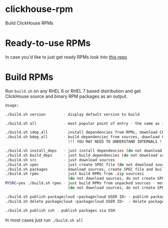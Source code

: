 # clickhouse-rpm
Build ClickHouse RPMs

# Ready-to-use RPMs
In case you'd like to just get ready RPMs look into [this repo](https://packagecloud.io/Altinity/clickhouse)

# Build RPMs

Run `build.sh` on any RHEL 6 or RHEL 7 based distribution and get ClickHouse source and binary RPM packages as an output.

```bash
Usage:

./build.sh version        - display default version to build

./build.sh all            - most popular point of entry - the same as idep_all

./build.sh idep_all       - install dependencies from RPMs, download CH sources and build RPMs
./build.sh bdep_all       - build dependencies from sources, download CH sources and build RPMs
                            !!! YOU MAY NEED TO UNDERSTAND INTERNALS !!!

./build.sh install_deps   - just install dependencies (do not download sources, do not build RPMs)
./build.sh build_deps     - just build dependencies (do not download sources, do not build RPMs)
./build.sh src            - just download sources
./build.sh spec           - just create SPEC file (do not download sources, do not build RPMs)
./build.sh packages       - download sources, create SPEC file and build RPMs (do not install dependencies)
./build.sh rpms           - just build RPMs from .zip sourcesi
                            (do not download sources, do not create SPEC file, do not install dependencies)
MYSRC=yes ./build.sh rpms - just build RPMs from unpacked sources - most likely you have modified them
                            (do not download sources, do not create SPEC file, do not install dependencies)

./build.sh publish packagecloud <packagecloud USER ID> - publish packages on packagecloud as USER
./build.sh delete packagecloud <packagecloud USER ID>  - delete packages on packagecloud as USER

./build.sh publish ssh - publish packages via SSH
```

In most cases just run `./build.sh all`


